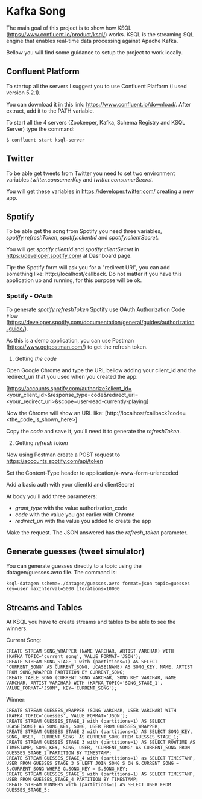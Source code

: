 # Kafka Song

The main goal of this project is to show how KSQL (https://www.confluent.io/product/ksql/) works. KSQL is the streaming SQL engine that enables real-time data processing against Apache Kafka.

Bellow you will find some guidance to setup the project to work locally.

## Confluent Platform

To startup all the servers I suggest you to use Confluent Platform (I used version 5.2.1).

You can download it in this link: https://www.confluent.io/download/. After extract, add it to the PATH variable.

To start all the 4 servers (Zookeeper, Kafka, Schema Registry and KSQL Server) type the command:

```
$ confluent start ksql-server
```

## Twitter

To be able get tweets from Twitter you need to set two environment variables *twitter.consumerKey* and *twitter.consumerSecret*.

You will get these variables in https://developer.twitter.com/ creating a new app. 

## Spotify

To be able get the song from Spotify you need three variables, *spotify.refreshToken*, *spotify.clientId* and *spotify.clientSecret*.

You will get *spotify.clientId* and *spotify.clientSecret* in https://developer.spotify.com/ at Dashboard page.

Tip: the Spotify form will ask you for a "redirect URI", you can add something like: http://localhost/callback. Do not matter if you have this application up and running, for this purpose will be ok. 

### Spotify - OAuth

To generate *spotify.refreshToken* Spotify use OAuth Authorization Code Flow (https://developer.spotify.com/documentation/general/guides/authorization-guide/). 

As this is a demo application, you can use Postman (https://www.getpostman.com/) to get the refresh token.

1. Getting *the code*

Open Google Chrome and type the URL bellow adding your client_id and the redirect_uri that you used when you created the app: 

[https://accounts.spotify.com/authorize?client_id=<your_client_id>&response_type=code&redirect_uri=<your_redirect_uri>&scope=user-read-currently-playing]

Now the Chrome will show an URL like: [http://localhost/callback?code=<the_code_is_shown_here>]

Copy the *code* and save it, you'll need it to generate the *refreshToken*.

2. Getting *refresh token*

Now using Postman create a POST request to https://accounts.spotify.com/api/token

Set the Content-Type header to application/x-www-form-urlencoded

Add a basic auth with your clientId and clientSecret

At body you'll add three parameters:

* *grant_type* with the value authorization_code
* *code* with the value you got earlier with Chrome
* *redirect_uri* with the value you added to create the app

Make the request. The JSON answered has the *refresh_token* parameter. 
    
## Generate guesses (tweet simulator)

You can generate guesses directly to a topic using the datagen/guesses.avro file. The command is:

```
ksql-datagen schema=./datagen/guesses.avro format=json topic=guesses key=user maxInterval=5000 iterations=10000
```


## Streams and Tables

At KSQL you have to create streams and tables to be able to see the winners.

Current Song: 

```
CREATE STREAM SONG_WRAPPER (NAME VARCHAR, ARTIST VARCHAR) WITH (KAFKA_TOPIC='current_song', VALUE_FORMAT='JSON');
CREATE STREAM SONG_STAGE_1 with (partitions=1) AS SELECT 'CURRENT_SONG' AS CURRENT_SONG, UCASE(NAME) AS SONG_KEY, NAME, ARTIST FROM SONG_WRAPPER PARTITION BY CURRENT_SONG;
CREATE TABLE SONG (CURRENT_SONG VARCHAR, SONG_KEY VARCHAR, NAME VARCHAR, ARTIST VARCHAR) WITH (KAFKA_TOPIC='SONG_STAGE_1', VALUE_FORMAT='JSON', KEY='CURRENT_SONG');
```

Winner:

```
CREATE STREAM GUESSES_WRAPPER (SONG VARCHAR, USER VARCHAR) WITH (KAFKA_TOPIC='guesses', VALUE_FORMAT='JSON');
CREATE STREAM GUESSES_STAGE_1 with (partitions=1) AS SELECT UCASE(SONG) AS SONG_KEY, SONG, USER FROM GUESSES_WRAPPER;
CREATE STREAM GUESSES_STAGE_2 with (partitions=1) AS SELECT SONG_KEY, SONG, USER, 'CURRENT_SONG' AS CURRENT_SONG FROM GUESSES_STAGE_1;
CREATE STREAM GUESSES_STAGE_3 with (partitions=1) AS SELECT ROWTIME AS TIMESTAMP, SONG_KEY, SONG, USER, 'CURRENT_SONG' AS CURRENT_SONG FROM GUESSES_STAGE_2 PARTITION BY TIMESTAMP;
CREATE STREAM GUESSES_STAGE_4 with (partitions=1) as SELECT TIMESTAMP, USER FROM GUESSES_STAGE_3 G LEFT JOIN SONG S ON G.CURRENT_SONG = S.CURRENT_SONG WHERE G.SONG_KEY = S.SONG_KEY;
CREATE STREAM GUESSES_STAGE_5 with (partitions=1) AS SELECT TIMESTAMP, USER FROM GUESSES_STAGE_4 PARTITION BY TIMESTAMP;
CREATE STREAM WINNERS with (partitions=1) AS SELECT USER FROM GUESSES_STAGE_5;
```
